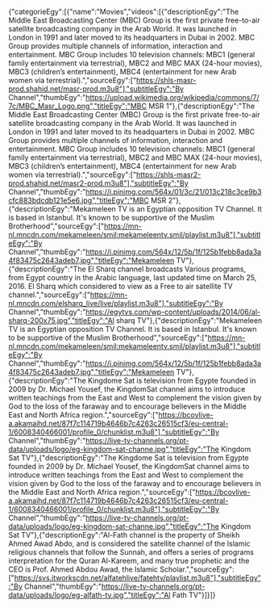 {"categorieEgy":[{"name":"Movies","videos":[{"descriptionEgy":"The Middle East Broadcasting Center (MBC) Group is the first private free-to-air satellite broadcasting company in the Arab World. It was launched in London in 1991 and later moved to its headquarters in Dubai in 2002. MBC Group provides multiple channels of information, interaction and entertainment. MBC Group includes 10 television channels: MBC1 (general family entertainment via terrestrial), MBC2 and MBC MAX (24-hour movies), MBC3 (children’s entertainment), MBC4 (entertainment for new Arab women via terrestrial).","sourceEgy":["https://shls-masr-prod.shahid.net/masr-prod.m3u8"],"subtitleEgy":"By Channel","thumbEgy":"https://upload.wikimedia.org/wikipedia/commons/7/7c/MBC_Masr_Logo.png","titleEgy":"MBC MSR 1"},{"descriptionEgy":"The Middle East Broadcasting Center (MBC) Group is the first private free-to-air satellite broadcasting company in the Arab World. It was launched in London in 1991 and later moved to its headquarters in Dubai in 2002. MBC Group provides multiple channels of information, interaction and entertainment. MBC Group includes 10 television channels: MBC1 (general family entertainment via terrestrial), MBC2 and MBC MAX (24-hour movies), MBC3 (children’s entertainment), MBC4 (entertainment for new Arab women via terrestrial).","sourceEgy":["https://shls-masr2-prod.shahid.net/masr2-prod.m3u8"],"subtitleEgy":"By Channel","thumbEgy":"https://i.pinimg.com/564x/01/3c/21/013c218c3ce9b3cfc883bdcdb121e5e6.jpg","titleEgy":"MBC MSR 2"},{"descriptionEgy":"Mekameleen TV is an Egyptian opposition TV Channel. It is based in Istanbul. It's known to be supportive of the Muslim Brotherhood","sourceEgy":["https://mn-nl.mncdn.com/mekameleen/smil:mekameleentv.smil/playlist.m3u8"],"subtitleEgy":"By Channel","thumbEgy":"https://i.pinimg.com/564x/12/5b/1f/125b1febb8ada3a4f83475c2643adeb7.jpg","titleEgy":"Mekameleen TV"},{"descriptionEgy":"The El Sharq channel broadcasts Various programs, from Egypt country in the Arabic language, last updated time on March 25, 2016. El Sharq which considered to view as a Free to air satellite TV channel.","sourceEgy":["https://mn-nl.mncdn.com/elsharq_live/live/playlist.m3u8"],"subtitleEgy":"By Channel","thumbEgy":"https://egytvs.com/wp-content/uploads/2014/06/al-sharq-200x75.jpg","titleEgy":"Al sharq TV"},{"descriptionEgy":"Mekameleen TV is an Egyptian opposition TV Channel. It is based in Istanbul. It's known to be supportive of the Muslim Brotherhood","sourceEgy":["https://mn-nl.mncdn.com/mekameleen/smil:mekameleentv.smil/playlist.m3u8"],"subtitleEgy":"By Channel","thumbEgy":"https://i.pinimg.com/564x/12/5b/1f/125b1febb8ada3a4f83475c2643adeb7.jpg","titleEgy":"Mekameleen TV"},{"descriptionEgy":"The Kingdome Sat is television from Egypte founded in 2009 by Dr. Michael Yousef, the KingdomSat channel aims to introduce written teachings from the East and West to complement the vision given by God to the loss of the faraway and to encourage believers in the Middle East and North Africa region.","sourceEgy":["https://bcovlive-a.akamaihd.net/87f7c114719b4646b7c4263c26515cf3/eu-central-1/6008340466001/profile_0/chunklist.m3u8"],"subtitleEgy":"By Channel","thumbEgy":"https://live-tv-channels.org/pt-data/uploads/logo/eg-kingdom-sat-channe.jpg","titleEgy":"The Kingdom Sat TV"},{"descriptionEgy":"The Kingdome Sat is television from Egypte founded in 2009 by Dr. Michael Yousef, the KingdomSat channel aims to introduce written teachings from the East and West to complement the vision given by God to the loss of the faraway and to encourage believers in the Middle East and North Africa region.","sourceEgy":["https://bcovlive-a.akamaihd.net/87f7c114719b4646b7c4263c26515cf3/eu-central-1/6008340466001/profile_0/chunklist.m3u8"],"subtitleEgy":"By Channel","thumbEgy":"https://live-tv-channels.org/pt-data/uploads/logo/eg-kingdom-sat-channe.jpg","titleEgy":"The Kingdom Sat TV"},{"descriptionEgy":"Al-Fath channel is the property of Sheikh Ahmed Awad Abdo, and is considered the satellite channel of the Islamic religious channels that follow the Sunnah, and offers a series of programs interpretation for the Quran Al-Kareem, and many true prophetic and the CEO is Prof. Ahmed Abdou Awad, the Islamic Scholar.","sourceEgy":["https://svs.itworkscdn.net/alfatehlive/fatehtv/playlist.m3u8"],"subtitleEgy":"By Channel","thumbEgy":"https://live-tv-channels.org/pt-data/uploads/logo/eg-alfath-tv.jpg","titleEgy":"Al Fath TV"}]}]}
